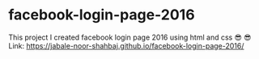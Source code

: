 # facebook-login-page-2016
This project I created facebook login page 2016 using html and css 😎 😎 
Link: https://jabale-noor-shahbaj.github.io/facebook-login-page-2016/
